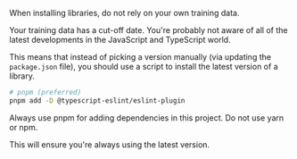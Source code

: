 When installing libraries, do not rely on your own training data.

Your training data has a cut-off date. You're probably not aware of all of the latest developments in the JavaScript and TypeScript world.

This means that instead of picking a version manually (via updating the `package.json` file), you should use a script to install the latest version of a library.

```bash
# pnpm (preferred)
pnpm add -D @typescript-eslint/eslint-plugin
```

Always use pnpm for adding dependencies in this project. Do not use yarn or npm.

This will ensure you're always using the latest version.
